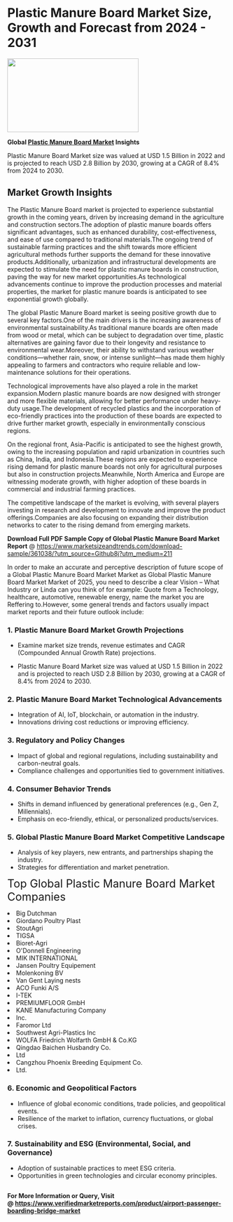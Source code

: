 <H1>Plastic Manure Board Market Size, Growth and Forecast from 2024 - 2031</H1><img class="aligncenter size-medium wp-image-584254" src="https://thirdeyenews.in/wp-content/uploads/2024/09/Global-Market-Research-300x168.jpeg" alt="" width="300" height="168" /><p><strong>Global&nbsp;<a href="https://www.marketsizeandtrends.com/download-sample/361038/?utm_source=Github8j?utm_medium=211">Plastic Manure Board Market</a> Insights</strong></p><p>Plastic Manure Board Market size was valued at USD 1.5 Billion in 2022 and is projected to reach USD 2.8 Billion by 2030, growing at a CAGR of 8.4% from 2024 to 2030.</p><p><h2>Market Growth Insights</h2> <p>The Plastic Manure Board market is projected to experience substantial growth in the coming years, driven by increasing demand in the agriculture and construction sectors.The adoption of plastic manure boards offers significant advantages, such as enhanced durability, cost-effectiveness, and ease of use compared to traditional materials.The ongoing trend of sustainable farming practices and the shift towards more efficient agricultural methods further supports the demand for these innovative products.Additionally, urbanization and infrastructural developments are expected to stimulate the need for plastic manure boards in construction, paving the way for new market opportunities.As technological advancements continue to improve the production processes and material properties, the market for plastic manure boards is anticipated to see exponential growth globally.</p> <p>The global Plastic Manure Board market is seeing positive growth due to several key factors.One of the main drivers is the increasing awareness of environmental sustainability.As traditional manure boards are often made from wood or metal, which can be subject to degradation over time, plastic alternatives are gaining favor due to their longevity and resistance to environmental wear.Moreover, their ability to withstand various weather conditions—whether rain, snow, or intense sunlight—has made them highly appealing to farmers and contractors who require reliable and low-maintenance solutions for their operations.</p> <p>Technological improvements have also played a role in the market expansion.Modern plastic manure boards are now designed with stronger and more flexible materials, allowing for better performance under heavy-duty usage.The development of recycled plastics and the incorporation of eco-friendly practices into the production of these boards are expected to drive further market growth, especially in environmentally conscious regions.</p> <p>On the regional front, Asia-Pacific is anticipated to see the highest growth, owing to the increasing population and rapid urbanization in countries such as China, India, and Indonesia.These regions are expected to experience rising demand for plastic manure boards not only for agricultural purposes but also in construction projects.Meanwhile, North America and Europe are witnessing moderate growth, with higher adoption of these boards in commercial and industrial farming practices.</p> <p>The competitive landscape of the market is evolving, with several players investing in research and development to innovate and improve the product offerings.Companies are also focusing on expanding their distribution networks to cater to the rising demand from emerging markets.</p> <p><span class=""><strong>Download Full PDF Sample Copy of Global Plastic Manure Board Market Report</strong> @ <a href="https://www.marketsizeandtrends.com/download-sample/361038/?utm_source=Github8j?utm_medium=211" target="_blank">https://www.marketsizeandtrends.com/download-sample/361038/?utm_source=Github8j?utm_medium=211</a></span></p><p>In order to make an accurate and perceptive description of future scope of a Global&nbsp;Plastic Manure Board Market Market as Global&nbsp;Plastic Manure Board Market Market of 2025, you need to describe a clear Vision &ndash; What Industry or Linda can you think of for example: Quote from a Technology, healthcare, automotive, renewable energy, name the market you are Reffering to.However, some general trends and factors usually impact market reports and their future outlook include:</p><h3>1.&nbsp;<strong>Plastic Manure Board Market Growth Projections</strong></h3><ul><li>Examine market size trends, revenue estimates and CAGR (Compounded Annual Growth Rate) projections.</li><li><p>Plastic Manure Board Market size was valued at USD 1.5 Billion in 2022 and is projected to reach USD 2.8 Billion by 2030, growing at a CAGR of 8.4% from 2024 to 2030.</p></li></ul><h3>2.&nbsp;<strong>Plastic Manure Board Market Technological Advancements</strong></h3><ul><li>Integration of AI, IoT, blockchain, or automation in the industry.</li><li>Innovations driving cost reductions or improving efficiency.</li></ul><h3>3.&nbsp;<strong>Regulatory and Policy Changes</strong></h3><ul><li>Impact of global and regional regulations, including sustainability and carbon-neutral goals.</li><li>Compliance challenges and opportunities tied to government initiatives.</li></ul><h3>4.&nbsp;<strong>Consumer Behavior Trends</strong></h3><ul><li>Shifts in demand influenced by generational preferences (e.g., Gen Z, Millennials).</li><li>Emphasis on eco-friendly, ethical, or personalized products/services.</li></ul><h3>5.&nbsp;<strong>Global Plastic Manure Board Market Competitive Landscape</strong></h3><ul><li>Analysis of key players, new entrants, and partnerships shaping the industry.</li><li>Strategies for differentiation and market penetration.</li></ul><p data-pm-slice="1 1 []"><span style="color: inherit; font-family: inherit; font-size: 25px;">Top Global Plastic Manure Board Market Companies</span></p><div class="" data-test-id=""><p><li>Big Dutchman</li><li> Giordano Poultry Plast</li><li> StoutAgri</li><li> TIGSA</li><li> Bioret-Agri</li><li> O'Donnell Engineering</li><li> MIK INTERNATIONAL</li><li> Jansen Poultry Equipement</li><li> Molenkoning BV</li><li> Van Gent Laying nests</li><li> ACO Funki A/S</li><li> I-TEK</li><li> PREMIUMFLOOR GmbH</li><li> KANE Manufacturing Company</li><li> Inc.</li><li> Faromor Ltd</li><li> Southwest Agri-Plastics Inc</li><li> WOLFA Friedrich Wolfarth GmbH & Co.KG</li><li> Qingdao Baichen Husbandry Co.</li><li>Ltd</li><li> Cangzhou Phoenix Breeding Equipment Co.</li><li> Ltd.</li></p></div><h3>6.&nbsp;<strong>Economic and Geopolitical Factors</strong></h3><ul><li>Influence of global economic conditions, trade policies, and geopolitical events.</li><li>Resilience of the market to inflation, currency fluctuations, or global crises.</li></ul><h3>7.&nbsp;<strong>Sustainability and ESG (Environmental, Social, and Governance)</strong></h3><ul><li>Adoption of sustainable practices to meet ESG criteria.</li><li>Opportunities in green technologies and circular economy principles.</li></ul><h2><strong style="font-size: 14px;">For More Information or Query, Visit @&nbsp;</strong><a style="background-color: #ffffff; font-size: 14px;" href="https://www.marketsizeandtrends.com/report/plastic-manure-board-market/" target="_blank">https://www.verifiedmarketreports.com/product/airport-passenger-boarding-bridge-market</a></h2>